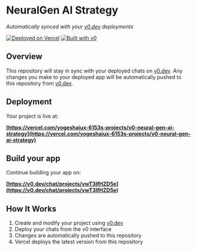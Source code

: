 # NeuralGen AI Strategy

*Automatically synced with your [v0.dev](https://v0.dev) deployments*

[![Deployed on Vercel](https://img.shields.io/badge/Deployed%20on-Vercel-black?style=for-the-badge&logo=vercel)](https://vercel.com/yogeshaiux-6153s-projects/v0-neural-gen-ai-strategy)
[![Built with v0](https://img.shields.io/badge/Built%20with-v0.dev-black?style=for-the-badge)](https://v0.dev/chat/projects/vwT3lfHZD5e)

## Overview

This repository will stay in sync with your deployed chats on [v0.dev](https://v0.dev).
Any changes you make to your deployed app will be automatically pushed to this repository from [v0.dev](https://v0.dev).

## Deployment

Your project is live at:

**[https://vercel.com/yogeshaiux-6153s-projects/v0-neural-gen-ai-strategy](https://vercel.com/yogeshaiux-6153s-projects/v0-neural-gen-ai-strategy)**

## Build your app

Continue building your app on:

**[https://v0.dev/chat/projects/vwT3lfHZD5e](https://v0.dev/chat/projects/vwT3lfHZD5e)**

## How It Works

1. Create and modify your project using [v0.dev](https://v0.dev)
2. Deploy your chats from the v0 interface
3. Changes are automatically pushed to this repository
4. Vercel deploys the latest version from this repository
